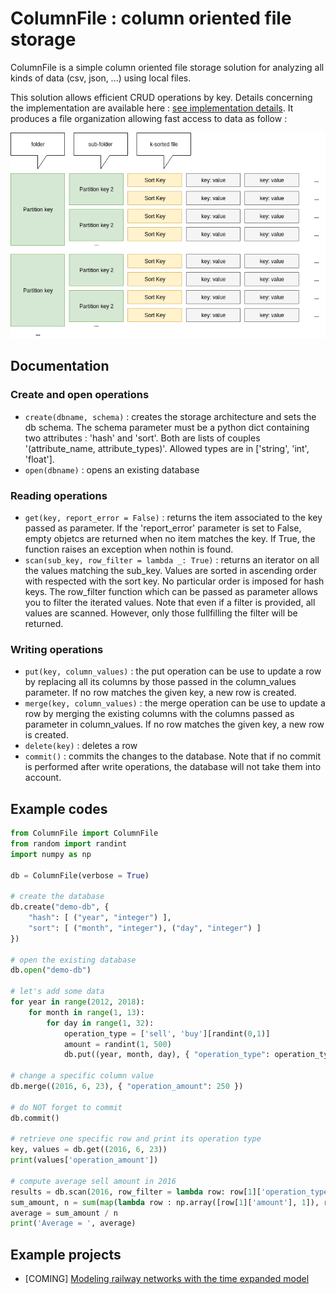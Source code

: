 # ColumnFile : column oriented file storage

ColumnFile is a simple column oriented file storage solution for analyzing all kinds of data (csv, json, ...) using local files.

This solution allows efficient CRUD operations by key. Details concerning the implementation are available here : [see implementation details](http://operations-research.blog). It produces a file organization allowing fast access to data as follow : 

![How data is organized by column-file](src/structure.png)

## Documentation

### Create and open operations
- `create(dbname, schema)` : creates the storage architecture and sets the db schema. The schema parameter must be a python dict containing two attributes : 'hash' and 'sort'. Both are lists of couples '(attribute_name, attribute_types)'. Allowed types are in ['string', 'int', 'float'].
- `open(dbname)` : opens an existing database

### Reading operations

- `get(key, report_error = False)` : returns the item associated to the key passed as parameter. If the 'report_error' parameter is set to False, empty objetcs are returned when no item matches the key. If True, the function raises an exception when nothin is found.
- `scan(sub_key, row_filter = lambda _: True)` : returns an iterator on all the values matching the sub_key. Values are sorted in ascending order with respected with the sort key. No particular order is imposed for hash keys. The row_filter function which can be passed as parameter allows you to filter the iterated values. Note that even if a filter is provided, all values are scanned. However, only those fullfilling the filter will be returned. 

### Writing operations

- `put(key, column_values)` : the put operation can be use to update a row by replacing all its columns by those passed in the column_values parameter. If no row matches the given key, a new row is created. 
- `merge(key, column_values)` : the merge operation can be use to update a row by merging the existing columns with the columns passed as parameter in column_values. If no row matches the given key, a new row is created. 
- `delete(key)` : deletes a row
- `commit()` : commits the changes to the database. Note that if no commit is performed after write operations, the database will not take them into account. 

## Example codes

```python
from ColumnFile import ColumnFile
from random import randint
import numpy as np

db = ColumnFile(verbose = True)

# create the database
db.create("demo-db", {
    "hash": [ ("year", "integer") ],
    "sort": [ ("month", "integer"), ("day", "integer") ]
})

# open the existing database
db.open("demo-db")

# let's add some data
for year in range(2012, 2018):
    for month in range(1, 13):
        for day in range(1, 32):
            operation_type = ['sell', 'buy'][randint(0,1)]
            amount = randint(1, 500)
            db.put((year, month, day), { "operation_type": operation_type, "amount": amount })

# change a specific column value
db.merge((2016, 6, 23), { "operation_amount": 250 })

# do NOT forget to commit
db.commit()

# retrieve one specific row and print its operation type
key, values = db.get((2016, 6, 23))
print(values['operation_amount'])

# compute average sell amount in 2016
results = db.scan(2016, row_filter = lambda row: row[1]['operation_type'] == 'sell')
sum_amount, n = sum(map(lambda row : np.array([row[1]['amount'], 1]), results))
average = sum_amount / n
print('Average = ', average)

```

## Example projects

- [COMING] [Modeling railway networks with the time expanded model](http://operations-research.blog)

